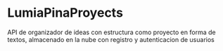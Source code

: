 # LumiaPinaProyects
API  de organizador de ideas con estructura como proyecto en forma de textos, almacenado en la nube con registro y autenticacion de usuarios
